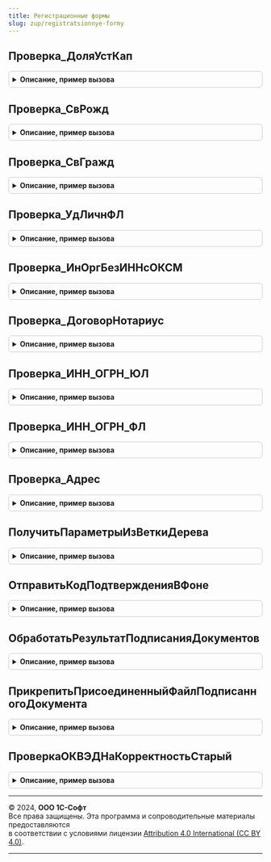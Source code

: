 ```yaml
---
title: Регистрационные формы
slug: zup/registratsionnye-formy
---
```



## Проверка_ДоляУстКап
<details style="margin: 1em 0; padding: 0.5em; border: 1px solid #ccc; border-radius: 6px;">

<summary style="font-weight: bold; cursor: pointer;">Описание, пример вызова</summary>

```bsl

Процедура Проверка_ДоляУстКап(Показатели, Данные, ТаблицаОшибок, ИмяСтраницы, Обязательность = Ложь) Экспорт
```

Пример вызова
```bsl
РегистрационныеФормы.Проверка_ДоляУстКап(Показатели, Данные, ТаблицаОшибок, ИмяСтраницы, Обязательность);
```
</details>

## Проверка_СвРожд
<details style="margin: 1em 0; padding: 0.5em; border: 1px solid #ccc; border-radius: 6px;">

<summary style="font-weight: bold; cursor: pointer;">Описание, пример вызова</summary>

```bsl

Процедура Проверка_СвРожд(Показатели, Данные, ТаблицаОшибок, ИмяСтраницы, Обязательность = Ложь) Экспорт
```

Пример вызова
```bsl
РегистрационныеФормы.Проверка_СвРожд(Показатели, Данные, ТаблицаОшибок, ИмяСтраницы, Обязательность);
```
</details>

## Проверка_СвГражд
<details style="margin: 1em 0; padding: 0.5em; border: 1px solid #ccc; border-radius: 6px;">

<summary style="font-weight: bold; cursor: pointer;">Описание, пример вызова</summary>

```bsl

Процедура Проверка_СвГражд(Показатели, Данные, ТаблицаОшибок, ИмяСтраницы, Обязательность = Ложь) Экспорт
```

Пример вызова
```bsl
РегистрационныеФормы.Проверка_СвГражд(Показатели, Данные, ТаблицаОшибок, ИмяСтраницы, Обязательность);
```
</details>

## Проверка_УдЛичнФЛ
<details style="margin: 1em 0; padding: 0.5em; border: 1px solid #ccc; border-radius: 6px;">

<summary style="font-weight: bold; cursor: pointer;">Описание, пример вызова</summary>

```bsl

Процедура Проверка_УдЛичнФЛ(Показатели, Данные, ТаблицаОшибок, ИмяСтраницы, Обязательность = Ложь) Экспорт
```

Пример вызова
```bsl
РегистрационныеФормы.Проверка_УдЛичнФЛ(Показатели, Данные, ТаблицаОшибок, ИмяСтраницы, Обязательность);
```
</details>

## Проверка_ИнОргБезИННсОКСМ
<details style="margin: 1em 0; padding: 0.5em; border: 1px solid #ccc; border-radius: 6px;">

<summary style="font-weight: bold; cursor: pointer;">Описание, пример вызова</summary>

```bsl

Процедура Проверка_ИнОргБезИННсОКСМ(Показатели, Данные, ТаблицаОшибок, ИмяСтраницы, Обязательность = Ложь) Экспорт
```

Пример вызова
```bsl
РегистрационныеФормы.Проверка_ИнОргБезИННсОКСМ(Показатели, Данные, ТаблицаОшибок, ИмяСтраницы, Обязательность);
```
</details>

## Проверка_ДоговорНотариус
<details style="margin: 1em 0; padding: 0.5em; border: 1px solid #ccc; border-radius: 6px;">

<summary style="font-weight: bold; cursor: pointer;">Описание, пример вызова</summary>

```bsl

Процедура Проверка_ДоговорНотариус(Показатели, Данные, ТаблицаОшибок, ИмяСтраницы, Обязательность = Ложь) Экспорт
```

Пример вызова
```bsl
РегистрационныеФормы.Проверка_ДоговорНотариус(Показатели, Данные, ТаблицаОшибок, ИмяСтраницы, Обязательность);
```
</details>

## Проверка_ИНН_ОГРН_ЮЛ
<details style="margin: 1em 0; padding: 0.5em; border: 1px solid #ccc; border-radius: 6px;">

<summary style="font-weight: bold; cursor: pointer;">Описание, пример вызова</summary>

```bsl

Процедура Проверка_ИНН_ОГРН_ЮЛ(Показатели, Данные, ТаблицаОшибок, ИмяСтраницы, Обязательность = Ложь) Экспорт
```

Пример вызова
```bsl
РегистрационныеФормы.Проверка_ИНН_ОГРН_ЮЛ(Показатели, Данные, ТаблицаОшибок, ИмяСтраницы, Обязательность);
```
</details>

## Проверка_ИНН_ОГРН_ФЛ
<details style="margin: 1em 0; padding: 0.5em; border: 1px solid #ccc; border-radius: 6px;">

<summary style="font-weight: bold; cursor: pointer;">Описание, пример вызова</summary>

```bsl

Процедура Проверка_ИНН_ОГРН_ФЛ(Показатели, Данные, ТаблицаОшибок, ИмяСтраницы, Обязательность = Ложь) Экспорт
```

Пример вызова
```bsl
РегистрационныеФормы.Проверка_ИНН_ОГРН_ФЛ(Показатели, Данные, ТаблицаОшибок, ИмяСтраницы, Обязательность);
```
</details>

## Проверка_Адрес
<details style="margin: 1em 0; padding: 0.5em; border: 1px solid #ccc; border-radius: 6px;">

<summary style="font-weight: bold; cursor: pointer;">Описание, пример вызова</summary>

```bsl

Процедура Проверка_Адрес(Показатели, Данные, ТаблицаОшибок, ИмяСтраницы, Обязательность = Ложь) Экспорт
```

Пример вызова
```bsl
РегистрационныеФормы.Проверка_Адрес(Показатели, Данные, ТаблицаОшибок, ИмяСтраницы, Обязательность);
```
</details>

## ПолучитьПараметрыИзВеткиДерева
<details style="margin: 1em 0; padding: 0.5em; border: 1px solid #ccc; border-radius: 6px;">

<summary style="font-weight: bold; cursor: pointer;">Описание, пример вызова</summary>

```bsl

Функция ПолучитьПараметрыИзВеткиДерева(СхемаВыгрузки, Путь) Экспорт
```

Пример вызова
```bsl
Результат = РегистрационныеФормы.ПолучитьПараметрыИзВеткиДерева(СхемаВыгрузки, Путь) 
```
</details>

## ОтправитьКодПодтвержденияВФоне
<details style="margin: 1em 0; padding: 0.5em; border: 1px solid #ccc; border-radius: 6px;">

<summary style="font-weight: bold; cursor: pointer;">Описание, пример вызова</summary>

```bsl

Процедура ОтправитьКодПодтвержденияВФоне(ПараметрыВыполнения, АдресХранилища) Экспорт
```

Пример вызова
```bsl
РегистрационныеФормы.ОтправитьКодПодтвержденияВФоне(ПараметрыВыполнения, АдресХранилища) 
```
</details>

## ОбработатьРезультатПодписанияДокументов
<details style="margin: 1em 0; padding: 0.5em; border: 1px solid #ccc; border-radius: 6px;">

<summary style="font-weight: bold; cursor: pointer;">Описание, пример вызова</summary>

```bsl

Процедура ОбработатьРезультатПодписанияДокументов(Форма, РезультатПодписания, ПараметрыОтображения, ДополнительныеПараметры) Экспорт
```

Пример вызова
```bsl
РегистрационныеФормы.ОбработатьРезультатПодписанияДокументов(Форма, РезультатПодписания, ПараметрыОтображения, ДополнительныеПараметры) 
```
</details>

## ПрикрепитьПрисоединенныйФайлПодписанногоДокумента
<details style="margin: 1em 0; padding: 0.5em; border: 1px solid #ccc; border-radius: 6px;">

<summary style="font-weight: bold; cursor: pointer;">Описание, пример вызова</summary>

```bsl

Функция ПрикрепитьПрисоединенныйФайлПодписанногоДокумента(АдресВоВременномХранилище, ИмяФайла, ВладелецФайлов) Экспорт
```

Пример вызова
```bsl
Результат = РегистрационныеФормы.ПрикрепитьПрисоединенныйФайлПодписанногоДокумента(АдресВоВременномХранилище, ИмяФайла, ВладелецФайлов) 
```
</details>

## ПроверкаОКВЭДНаКорректностьСтарый
<details style="margin: 1em 0; padding: 0.5em; border: 1px solid #ccc; border-radius: 6px;">

<summary style="font-weight: bold; cursor: pointer;">Описание, пример вызова</summary>

```bsl

Функция ПроверкаОКВЭДНаКорректностьСтарый(ОКВЭД) Экспорт
```

Пример вызова
```bsl
Результат = РегистрационныеФормы.ПроверкаОКВЭДНаКорректностьСтарый(ОКВЭД) 
```
</details>

---

© 2024, **ООО 1С-Софт**  
Все права защищены. Эта программа и сопроводительные материалы предоставляются  
в соответствии с условиями лицензии [Attribution 4.0 International (CC BY 4.0)](https://creativecommons.org/licenses/by/4.0/legalcode).

---

